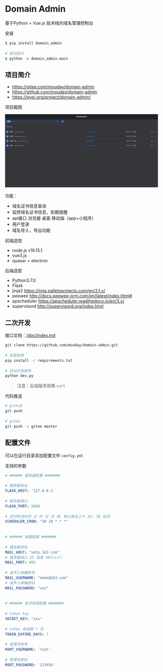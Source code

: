# Domain Admin

基于Python + Vue.js 技术栈的域名管理控制台

安装

```bash
$ pip install domain_admin

# 启动运行
$ python -m domain_admin.main
```

## 项目简介

- https://gitee.com/mouday/domain-admin
- https://github.com/mouday/domain-admin
- https://pypi.org/project/domain-admin/

项目截图

![](image/screencapture.png)

功能：

- 域名证书信息查询
- 监控域名证书信息，到期提醒
- api接口 浏览器 桌面 移动端（app+小程序）
- 用户登录
- 域名导入，导出功能


前端选型

- node.js v16.15.1
- vue3.js
- quasar + electron

后端选型

- Python3.7.0
- Flask
- jinja2 https://jinja.palletsprojects.com/en/3.1.x/
- peewee http://docs.peewee-orm.com/en/latest/index.html#
- apscheduler https://apscheduler.readthedocs.io/en/3.x/
- supervisord http://supervisord.org/index.html

## 二次开发

接口文档：[/doc/index.md](/doc/index.md)

```bash
git clone https://github.com/mouday/domain-admin.git

# 安装依赖
pip install -r requirements.txt

# 启动开发服务
python dev.py
```

> 注意：后端服务依赖 `curl`

代码推送

```bash
# github
git push

# gitee
git push -u gitee master
```

## 配置文件 

可以在运行目录添加配置文件 `config.yml`

支持的参数

```yaml
# ###### 服务器配置 #######

# 服务器地址
FLASK_HOST: '127.0.0.1'

# 服务器端口
FLASK_PORT: 5000

# 定时检测时间 分 时 日 月 周，默认每天上午 10: 30 检测
SCHEDULER_CRON: "30 10 * * *"


# ###### 邮箱配置 #######

# 服务器地址
MAIL_HOST: "smtp.163.com"
# 服务器端口 25 或者 465(ssl)
MAIL_PORT: 465

# 发件人邮箱账号
MAIL_USERNAME: "demo@163.com"
# 发件人邮箱密码
MAIL_PASSWORD: "xxx"


# ###### 账号权限配置 #######

# token key
SECRET_KEY: "xxx"

# token 有效期 7 天
TOKEN_EXPIRE_DAYS: 7

# 管理员账号
ROOT_USERNAME: 'root'

# 管理员密码
ROOT_PASSWORD: '123456'

```